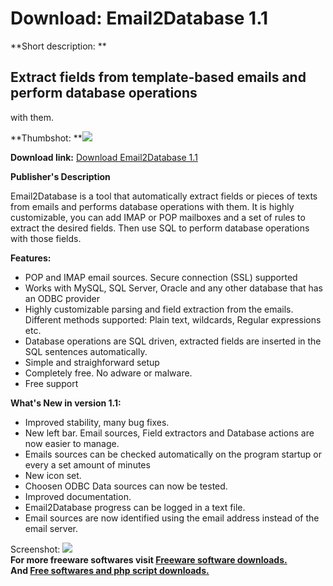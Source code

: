 # Download: Email2Database 1.1

**Short description: **

## Extract fields from template-based emails and perform database operations
with them.

  
**Thumbshot: **![](http://www.freewarefiles.com/screenshot/email2database_md.jpg)   
  
**Download link:** [Download Email2Database 1.1](http://freesoftwares.boysofts.com/Email2Database_program_52017.html)  
  

**Publisher's Description**  
  

Email2Database is a tool that automatically extract fields or pieces of texts
from emails and performs database operations with them. It is highly
customizable, you can add IMAP or POP mailboxes and a set of rules to extract
the desired fields. Then use SQL to perform database operations with those
fields.

**Features:**

  * POP and IMAP email sources. Secure connection (SSL) supported 
  * Works with MySQL, SQL Server, Oracle and any other database that has an ODBC provider 
  * Highly customizable parsing and field extraction from the emails. Different methods supported: Plain text, wildcards, Regular expressions etc. 
  * Database operations are SQL driven, extracted fields are inserted in the SQL sentences automatically. 
  * Simple and straighforward setup 
  * Completely free. No adware or malware. 
  * Free support 

**What's New in version 1.1:**

  * Improved stability, many bug fixes. 
  * New left bar. Email sources, Field extractors and Database actions are now easier to manage. 
  * Emails sources can be checked automatically on the program startup or every a set amount of minutes 
  * New icon set. 
  * Choosen ODBC Data sources can now be tested. 
  * Improved documentation. 
  * Email2Database progress can be logged in a text file. 
  * Email sources are now identified using the email address instead of the email server. 

  
  
Screenshot: ![](http://www.freewarefiles.com/screenshot/email2database.jpg)  
**For more freeware softwares visit [Freeware software downloads.](http://freesoftwares.boysofts.com/)**   
**And [Free softwares and php script downloads.](http://www.boysofts.com/)**

